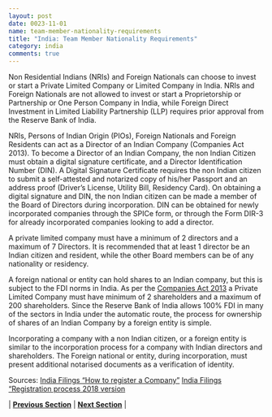 ```yaml
---
layout: post
date: 0023-11-01
name: team-member-nationality-requirements
title: "India: Team Member Nationality Requirements"
category: india
comments: true
---
```


Non Residential Indians (NRIs) and Foreign Nationals can choose to invest or start a Private Limited Company or Limited Company in India. NRIs and Foreign Nationals are not allowed to invest or start a Proprietorship or Partnership or One Person Company in India, while Foreign Direct Investment in Limited Liability Partnership (LLP) requires prior approval from the Reserve Bank of India.

NRIs, Persons of Indian Origin (PIOs), Foreign Nationals and Foreign Residents can act as a Director of an Indian Company (Companies Act 2013). To become a Director of an Indian Company, the non Indian Citizen must obtain a digital signature certificate, and a Director Identification Number (DIN). A Digital Signature Certificate requires the non Indian citizen to submit a self-attested and notarized copy of his/her Passport and an address proof (Driver’s License, Utility Bill, Residency Card). On obtaining a digital signature and DIN, the non Indian citizen can be made a member of the Board of Directors during incorporation.
DIN can be obtained for newly incorporated companies through the SPICe form, or through the Form DIR-3 for already incorporated companies looking to add a director.

A private limited company must have a minimum of 2 directors and a maximum of 7 Directors. It is recommended that at least 1 director be an Indian citizen and resident, while the other Board members can be of any nationality or residency.

A foreign national or entity can hold shares to an Indian company, but this is subject to the FDI norms in India. As per the [Companies Act 2013](http://www.mca.gov.in/Ministry/pdf/CompaniesAct2013.pdf) a Private Limited Company must have minimum of 2 shareholders and a maximum of 200 shareholders. Since the Reserve Bank of India allows 100% FDI in many of the sectors in India under the automatic route, the process for ownership of shares of an Indian Company by a foreign entity is simple.

Incorporating a company with a non Indian citizen, or a foreign entity is similar to the incorporation process for a company with Indian directors and shareholders. The Foreign national or entity, during incorporation, must present additional notarised documents as a verification of identity. 

Sources: 
[India Filings “How to register a Company”](https://www.indiafilings.com/learn/indian-company-registration/)
[India Filings “Registration process 2018 version](https://www.indiafilings.com/learn/company-registration-process-2018-version/)



| **[Previous Section]( https://neo-project.github.io/global-blockchain-compliance-hub//india/india-registry-requirements.html)** | **[Next Section]( https://neo-project.github.io/global-blockchain-compliance-hub//india/india-tax-and-auditing-requirements.html)** |
